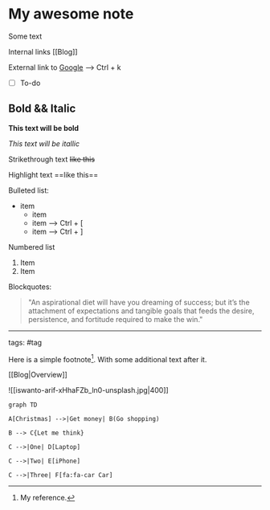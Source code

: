 # My awesome note

Some text

Internal links [[Blog]]

External link to [Google](google.com)  --> Ctrl + k


- [ ] To-do 

## Bold && Italic 

**This text will be bold**

*This text will be itallic*

Strikethrough text ~~like this~~

Highlight text ==like this==

Bulleted list: 

- item
	- item
	- item --> Ctrl + [ 
	- item --> Ctrl + ]

Numbered list

1. Item
2. Item

Blockquotes: 

> "An aspirational diet will have you dreaming of success; but it’s the attachment of expectations and tangible goals that feeds the desire, persistence, and fortitude required to make the win."

---

tags: #tag


Here is a simple footnote[^1]. With some additional text after it.

[^1]: My reference.

[[Blog|Overview]]


![[iswanto-arif-xHhaFZb_ln0-unsplash.jpg|400]]

```mermaid
graph TD

A[Christmas] -->|Get money| B(Go shopping)

B --> C{Let me think}

C -->|One| D[Laptop]

C -->|Two| E[iPhone]

C -->|Three| F[fa:fa-car Car]
```